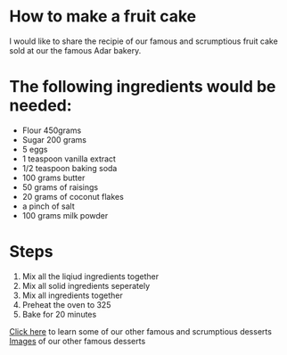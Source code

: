 # How to make a fruit cake
I would like to share the recipie of our famous and scrumptious fruit cake sold at our the famous Adar bakery.

# The following ingredients would be needed:
* Flour 450grams
* Sugar 200 grams
* 5 eggs
* 1 teaspoon vanilla extract
* 1/2 teaspoon baking soda
* 100 grams butter
* 50 grams of raisings
* 20 grams of coconut flakes
* a pinch of salt
* 100 grams milk powder

# Steps
1. Mix all the liqiud ingredients together
2. Mix all solid ingredients seperately
3. Mix all ingredients together
4. Preheat the oven to 325
5. Bake for 20 minutes

[Click here](http://www.famousrecipie.com) to learn some of our other famous and scrumptious desserts
[Images](http://www.images.com) of our other famous desserts
